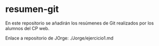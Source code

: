 # resumen-git
En este repositorio se añadirán los resúmenes de Git realizados por los alumnos del CP web.

Enlace a repositorio de JOrge: ./Jorge/ejercicio1.md